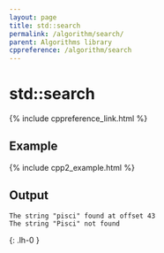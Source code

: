 ```yaml
---
layout: page
title: std::search
permalink: /algorithm/search/
parent: Algorithms library
cppreference: /algorithm/search
---
```

# std::search

{% include cppreference_link.html %}

## Example

{% include cpp2_example.html %}

## Output

```
The string "pisci" found at offset 43
The string "Pisci" not found
```
{: .lh-0 }